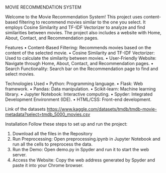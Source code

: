 MOVIE RECOMMENDATION SYSTEM

Welcome to the Movie Recommendation System! This project uses content-based filtering to recommend movies similar to the one you select. It employs Cosine Similarity and TF-IDF Vectorizer to analyze and find similarities between movies. The project also includes a website with Home, About, Contact, and Recommendation pages.

Features
•	Content-Based Filtering: Recommends movies based on the content of the selected movie.
•	Cosine Similarity and TF-IDF Vectorizer: Used to calculate the similarity between movies.
•	User-Friendly Website: Navigate through Home, About, Contact, and Recommendation pages.
•	Search Functionality: Search bar on the Recommendation page to find and select movies.

Technologies Used
•	Python: Programming language.
•	Flask: Web framework.
•	Pandas: Data manipulation.
•	Scikit-learn: Machine learning library.
•	Jupyter Notebook: Interactive computing.
•	Spyder: Integrated Development Environment (IDE).
•	HTML/CSS: Front-end development.

Link of the datasets
https://www.kaggle.com/datasets/tmdb/tmdb-movie-metadata?select=tmdb_5000_movies.csv

Installation
Follow these steps to set up and run the project:
1.	Download all the files in the Repository
2.	Run Preprocessing: Open preprocessing.ipynb in Jupyter Notebook and run all the cells to preprocess the data.
3.	Run the Demo: Open demo.py in Spyder and run it to start the web server.
4.	Access the Website: Copy the web address generated by Spyder and paste it into your Chrome browser.

